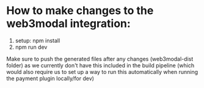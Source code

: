 # How to make changes to the web3modal integration:
1) setup: npm install
2) npm run dev

Make sure to push the generated files after any changes (web3modal-dist folder) as we currently don't have this included in the build pipeline (which would also require us to set up
a way to run this automatically when running the payment plugin locally/for dev)
